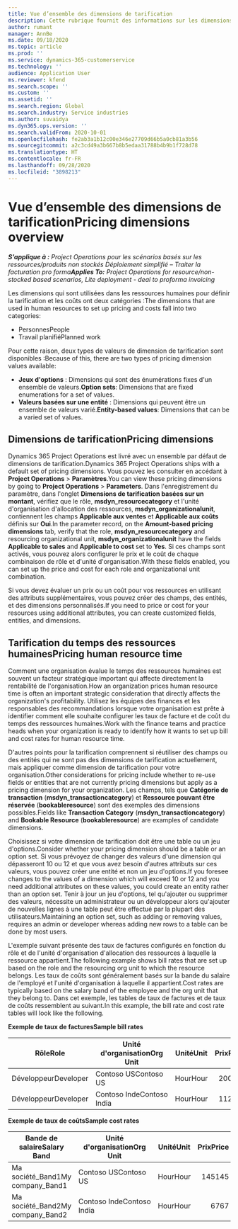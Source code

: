 ```yaml
---
title: Vue d’ensemble des dimensions de tarification
description: Cette rubrique fournit des informations sur les dimensions de tarification dans Dynamics 365 Project Operations.
author: rumant
manager: AnnBe
ms.date: 09/18/2020
ms.topic: article
ms.prod: ''
ms.service: dynamics-365-customerservice
ms.technology: ''
audience: Application User
ms.reviewer: kfend
ms.search.scope: ''
ms.custom: ''
ms.assetid: ''
ms.search.region: Global
ms.search.industry: Service industries
ms.author: suvaidya
ms.dyn365.ops.version: ''
ms.search.validFrom: 2020-10-01
ms.openlocfilehash: fe2ab3a1b12c00e346e27709d66b5a0cb81a3b56
ms.sourcegitcommit: a2c3cd49a3b667b8b5edaa31788b4b9b1f728d78
ms.translationtype: HT
ms.contentlocale: fr-FR
ms.lasthandoff: 09/28/2020
ms.locfileid: "3898213"
---
```

# <a name="pricing-dimensions-overview"></a><span data-ttu-id="a4bf3-103">Vue d’ensemble des dimensions de tarification</span><span class="sxs-lookup"><span data-stu-id="a4bf3-103">Pricing dimensions overview</span></span>

<span data-ttu-id="a4bf3-104">_**S'applique à :** Project Operations pour les scénarios basés sur les ressources/produits non stockés Déploiement simplifié – Traiter la facturation pro forma_</span><span class="sxs-lookup"><span data-stu-id="a4bf3-104">_**Applies To:** Project Operations for resource/non-stocked based scenarios, Lite deployment - deal to proforma invoicing_</span></span>

<span data-ttu-id="a4bf3-105">Les dimensions qui sont utilisées dans les ressources humaines pour définir la tarification et les coûts ont deux catégories :</span><span class="sxs-lookup"><span data-stu-id="a4bf3-105">The dimensions that are used in human resources to set up pricing and costs fall into two categories:</span></span>

- <span data-ttu-id="a4bf3-106">Personnes</span><span class="sxs-lookup"><span data-stu-id="a4bf3-106">People</span></span>
- <span data-ttu-id="a4bf3-107">Travail planifié</span><span class="sxs-lookup"><span data-stu-id="a4bf3-107">Planned work</span></span>

<span data-ttu-id="a4bf3-108">Pour cette raison, deux types de valeurs de dimension de tarification sont disponibles :</span><span class="sxs-lookup"><span data-stu-id="a4bf3-108">Because of this, there are two types of pricing dimension values available:</span></span>

- <span data-ttu-id="a4bf3-109">**Jeux d'options** : Dimensions qui sont des énumérations fixes d'un ensemble de valeurs.</span><span class="sxs-lookup"><span data-stu-id="a4bf3-109">**Option sets**: Dimensions that are fixed enumerations for a set of values.</span></span>
- <span data-ttu-id="a4bf3-110">**Valeurs basées sur une entité** : Dimensions qui peuvent être un ensemble de valeurs varié.</span><span class="sxs-lookup"><span data-stu-id="a4bf3-110">**Entity-based values**: Dimensions that can be a varied set of values.</span></span>

## <a name="pricing-dimensions"></a><span data-ttu-id="a4bf3-111">Dimensions de tarification</span><span class="sxs-lookup"><span data-stu-id="a4bf3-111">Pricing dimensions</span></span>

<span data-ttu-id="a4bf3-112">Dynamics 365 Project Operations est livré avec un ensemble par défaut de dimensions de tarification.</span><span class="sxs-lookup"><span data-stu-id="a4bf3-112">Dynamics 365 Project Operations ships with a default set of pricing dimensions.</span></span> <span data-ttu-id="a4bf3-113">Vous pouvez les consulter en accédant à **Project Operations** > **Paramètres**.</span><span class="sxs-lookup"><span data-stu-id="a4bf3-113">You can view these pricing dimensions by going to **Project Operations** > **Parameters**.</span></span> <span data-ttu-id="a4bf3-114">Dans l'enregistrement du paramètre, dans l'onglet **Dimensions de tarification basées sur un montant**, vérifiez que le rôle, **msdyn_resourcecategory** et l'unité d'organisation d'allocation des ressources, **msdyn_organizationalunit**, contiennent les champs **Applicable aux ventes** et **Applicable aux coûts** définis sur **Oui**.</span><span class="sxs-lookup"><span data-stu-id="a4bf3-114">In the parameter record, on the **Amount-based pricing dimensions** tab, verify that the role, **msdyn_resourcecategory** and resourcing organizational unit, **msdyn_organizationalunit** have the fields **Applicable to sales** and **Applicable to cost** set to **Yes**.</span></span> <span data-ttu-id="a4bf3-115">Si ces champs sont activés, vous pouvez alors configurer le prix et le coût de chaque combinaison de rôle et d'unité d'organisation.</span><span class="sxs-lookup"><span data-stu-id="a4bf3-115">With these fields enabled, you can set up the price and cost for each role and organizational unit combination.</span></span>

<span data-ttu-id="a4bf3-116">Si vous devez évaluer un prix ou un coût pour vos ressources en utilisant des attributs supplémentaires, vous pouvez créer des champs, des entités, et des dimensions personnalisés.</span><span class="sxs-lookup"><span data-stu-id="a4bf3-116">If you need to price or cost for your resources using additional attributes, you can create customized fields, entities, and dimensions.</span></span>

## <a name="pricing-human-resource-time"></a><span data-ttu-id="a4bf3-117">Tarification du temps des ressources humaines</span><span class="sxs-lookup"><span data-stu-id="a4bf3-117">Pricing human resource time</span></span>
<span data-ttu-id="a4bf3-118">Comment une organisation évalue le temps des ressources humaines est souvent un facteur stratégique important qui affecte directement la rentabilité de l'organisation.</span><span class="sxs-lookup"><span data-stu-id="a4bf3-118">How an organization prices human resource time is often an important strategic consideration that directly affects the organization's profitability.</span></span> <span data-ttu-id="a4bf3-119">Utilisez les équipes des finances et les responsables des recommandations lorsque votre organisation est prête à identifier comment elle souhaite configurer les taux de facture et de coût du temps des ressources humaines.</span><span class="sxs-lookup"><span data-stu-id="a4bf3-119">Work with the finance teams and practice heads when your organization is ready to identify how it wants to set up bill and cost rates for human resource time.</span></span>

<span data-ttu-id="a4bf3-120">D'autres points pour la tarification comprennent si réutiliser des champs ou des entités qui ne sont pas des dimensions de tarification actuellement, mais appliquer comme dimension de tarification pour votre organisation.</span><span class="sxs-lookup"><span data-stu-id="a4bf3-120">Other considerations for pricing include whether to re-use fields or entities that are not currently pricing dimensions but apply as a pricing dimension for your organization.</span></span> <span data-ttu-id="a4bf3-121">Les champs, tels que **Catégorie de transaction** (**msdyn_transactioncategory**) et **Ressource pouvant être réservée** (**bookableresource**) sont des exemples des dimensions possibles.</span><span class="sxs-lookup"><span data-stu-id="a4bf3-121">Fields like **Transaction Category** (**msdyn_transactioncategory**) and **Bookable Resource** (**bookableresource**) are examples of candidate dimensions.</span></span> 

<span data-ttu-id="a4bf3-122">Choisissez si votre dimension de tarification doit être une table ou un jeu d'options.</span><span class="sxs-lookup"><span data-stu-id="a4bf3-122">Consider whether your pricing dimension should be a table or an option set.</span></span> <span data-ttu-id="a4bf3-123">Si vous prévoyez de changer des valeurs d'une dimension qui dépasseront 10 ou 12 et que vous avez besoin d'autres attributs sur ces valeurs, vous pouvez créer une entité et non un jeu d'options.</span><span class="sxs-lookup"><span data-stu-id="a4bf3-123">If you foresee changes to the values of a dimension which will exceed 10 or 12 and you need additional attributes on these values, you could create an entity rather than an option set.</span></span> <span data-ttu-id="a4bf3-124">Tenir à jour un jeu d'options, tel qu'ajouter ou supprimer des valeurs, nécessite un administrateur ou un développeur alors qu'ajouter de nouvelles lignes à une table peut être effectué par la plupart des utilisateurs.</span><span class="sxs-lookup"><span data-stu-id="a4bf3-124">Maintaining an option set, such as adding or removing values, requires an admin or developer whereas adding new rows to a table can be done by most users.</span></span>

<span data-ttu-id="a4bf3-125">L'exemple suivant présente des taux de factures configurés en fonction du rôle et de l'unité d'organisation d'allocation des ressources à laquelle la ressource appartient.</span><span class="sxs-lookup"><span data-stu-id="a4bf3-125">The following example shows bill rates that are set up based on the role and the resourcing org unit to which the resource belongs.</span></span> <span data-ttu-id="a4bf3-126">Les taux de coûts sont généralement basés sur la bande du salaire de l'employé et l'unité d'organisation à laquelle il appartient.</span><span class="sxs-lookup"><span data-stu-id="a4bf3-126">Cost rates are typically based on the salary band of the employee and the org unit that they belong to.</span></span> <span data-ttu-id="a4bf3-127">Dans cet exemple, les tables de taux de factures et de taux de coûts ressemblent au suivant.</span><span class="sxs-lookup"><span data-stu-id="a4bf3-127">In this example, the bill rate and cost rate tables will look like the following.</span></span>

<span data-ttu-id="a4bf3-128">**Exemple de taux de factures**</span><span class="sxs-lookup"><span data-stu-id="a4bf3-128">**Sample bill rates**</span></span>

| <span data-ttu-id="a4bf3-129">Rôle</span><span class="sxs-lookup"><span data-stu-id="a4bf3-129">Role</span></span>        | <span data-ttu-id="a4bf3-130">Unité d'organisation</span><span class="sxs-lookup"><span data-stu-id="a4bf3-130">Org Unit</span></span>    |<span data-ttu-id="a4bf3-131">Unité</span><span class="sxs-lookup"><span data-stu-id="a4bf3-131">Unit</span></span>      |<span data-ttu-id="a4bf3-132">Prix</span><span class="sxs-lookup"><span data-stu-id="a4bf3-132">Price</span></span>      |<span data-ttu-id="a4bf3-133">Devise</span><span class="sxs-lookup"><span data-stu-id="a4bf3-133">Currency</span></span>  |
| ------------|-------------|----------|----------:|----------|
| <span data-ttu-id="a4bf3-134">Développeur</span><span class="sxs-lookup"><span data-stu-id="a4bf3-134">Developer</span></span>   | <span data-ttu-id="a4bf3-135">Contoso US</span><span class="sxs-lookup"><span data-stu-id="a4bf3-135">Contoso US</span></span>  |<span data-ttu-id="a4bf3-136">Hour</span><span class="sxs-lookup"><span data-stu-id="a4bf3-136">Hour</span></span> | <span data-ttu-id="a4bf3-137">200</span><span class="sxs-lookup"><span data-stu-id="a4bf3-137">200</span></span>|<span data-ttu-id="a4bf3-138">USD</span><span class="sxs-lookup"><span data-stu-id="a4bf3-138">USD</span></span>     |
| <span data-ttu-id="a4bf3-139">Développeur</span><span class="sxs-lookup"><span data-stu-id="a4bf3-139">Developer</span></span>   | <span data-ttu-id="a4bf3-140">Contoso Inde</span><span class="sxs-lookup"><span data-stu-id="a4bf3-140">Contoso India</span></span> |<span data-ttu-id="a4bf3-141">Hour</span><span class="sxs-lookup"><span data-stu-id="a4bf3-141">Hour</span></span>|   <span data-ttu-id="a4bf3-142">112</span><span class="sxs-lookup"><span data-stu-id="a4bf3-142">112</span></span>|<span data-ttu-id="a4bf3-143">USD</span><span class="sxs-lookup"><span data-stu-id="a4bf3-143">USD</span></span>     |


<span data-ttu-id="a4bf3-144">**Exemple de taux de coûts**</span><span class="sxs-lookup"><span data-stu-id="a4bf3-144">**Sample cost rates**</span></span>

| <span data-ttu-id="a4bf3-145">Bande de salaire</span><span class="sxs-lookup"><span data-stu-id="a4bf3-145">Salary Band</span></span>     | <span data-ttu-id="a4bf3-146">Unité d'organisation</span><span class="sxs-lookup"><span data-stu-id="a4bf3-146">Org Unit</span></span>    |<span data-ttu-id="a4bf3-147">Unité</span><span class="sxs-lookup"><span data-stu-id="a4bf3-147">Unit</span></span>      |<span data-ttu-id="a4bf3-148">Prix</span><span class="sxs-lookup"><span data-stu-id="a4bf3-148">Price</span></span>      |<span data-ttu-id="a4bf3-149">Devise</span><span class="sxs-lookup"><span data-stu-id="a4bf3-149">Currency</span></span>  |
| ----------------|-------------|----------|----------:|----------|
| <span data-ttu-id="a4bf3-150">Ma société_Band1</span><span class="sxs-lookup"><span data-stu-id="a4bf3-150">My company_Band1</span></span> | <span data-ttu-id="a4bf3-151">Contoso US</span><span class="sxs-lookup"><span data-stu-id="a4bf3-151">Contoso US</span></span>  |<span data-ttu-id="a4bf3-152">Hour</span><span class="sxs-lookup"><span data-stu-id="a4bf3-152">Hour</span></span> | <span data-ttu-id="a4bf3-153">145</span><span class="sxs-lookup"><span data-stu-id="a4bf3-153">145</span></span>|<span data-ttu-id="a4bf3-154">USD</span><span class="sxs-lookup"><span data-stu-id="a4bf3-154">USD</span></span>     |
| <span data-ttu-id="a4bf3-155">Ma société_Band2</span><span class="sxs-lookup"><span data-stu-id="a4bf3-155">My company_Band2</span></span> | <span data-ttu-id="a4bf3-156">Contoso Inde</span><span class="sxs-lookup"><span data-stu-id="a4bf3-156">Contoso India</span></span> |<span data-ttu-id="a4bf3-157">Hour</span><span class="sxs-lookup"><span data-stu-id="a4bf3-157">Hour</span></span>|   <span data-ttu-id="a4bf3-158">67</span><span class="sxs-lookup"><span data-stu-id="a4bf3-158">67</span></span>|<span data-ttu-id="a4bf3-159">USD</span><span class="sxs-lookup"><span data-stu-id="a4bf3-159">USD</span></span>     |
